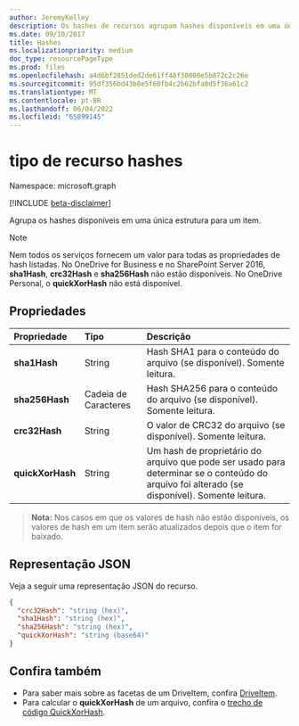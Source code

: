 ```yaml
---
author: JeremyKelley
description: Os hashes de recursos agrupam hashes disponíveis em uma única estrutura para um item.
ms.date: 09/10/2017
title: Hashes
ms.localizationpriority: medium
doc_type: resourcePageType
ms.prod: files
ms.openlocfilehash: a4d6bf2851ded2de61ff48f30000e5b872c2c26e
ms.sourcegitcommit: 95df356bd43b8e5f60fb4c2b62bfa0d5f36a61c2
ms.translationtype: MT
ms.contentlocale: pt-BR
ms.lasthandoff: 06/04/2022
ms.locfileid: "65899145"
---
```

# <a name="hashes-resource-type"></a>tipo de recurso hashes

Namespace: microsoft.graph

[!INCLUDE [beta-disclaimer](../../includes/beta-disclaimer.md)]

Agrupa os hashes disponíveis em uma única estrutura para um item.

> [!NOTE]
> Nem todos os serviços fornecem um valor para todas as propriedades de hash listadas. No OneDrive for Business e no SharePoint Server 2016, **sha1Hash**, **crc32Hash** e **sha256Hash** não estão disponíveis. No OneDrive Personal, o **quickXorHash** não está disponível.

## <a name="properties"></a>Propriedades

| Propriedade         | Tipo   | Descrição                                                       |
|:-----------------|:-------|:------------------------------------------------------------------|
| **sha1Hash**     | String | Hash SHA1 para o conteúdo do arquivo (se disponível). Somente leitura. |
| **sha256Hash**   | Cadeia de Caracteres | Hash SHA256 para o conteúdo do arquivo (se disponível). Somente leitura. |
| **crc32Hash**    | String | O valor de CRC32 do arquivo (se disponível). Somente leitura.            |
| **quickXorHash** | String | Um hash de proprietário do arquivo que pode ser usado para determinar se o conteúdo do arquivo foi alterado (se disponível). Somente leitura. |

> **Nota:** Nos casos em que os valores de hash não estão disponíveis, os valores de hash em um item serão atualizados depois que o item for baixado.

## <a name="json-representation"></a>Representação JSON

Veja a seguir uma representação JSON do recurso.

<!-- {
  "blockType": "resource",
  "optionalProperties": [ "sha1Hash", "crc32Hash", "quickXorHash" ],
  "@odata.type": "microsoft.graph.hashes"
}-->

```json
{
  "crc32Hash": "string (hex)",
  "sha1Hash": "string (hex)",
  "sha256Hash": "string (hex)",
  "quickXorHash": "string (base64)"
}
```

## <a name="see-also"></a>Confira também

- Para saber mais sobre as facetas de um DriveItem, confira [DriveItem](driveitem.md).
- Para calcular o **quickXorHash** de um arquivo, confira o [trecho de código QuickXorHash](https://dev.onedrive.com/snippets/quickxorhash.htm).


<!--
{
  "type": "#page.annotation",
  "description": "The hashes facet provides hash identifiers for a file in OneDrive",
  "keywords": "hash,sha1,crc32,item,facet",
  "section": "documentation",
  "tocPath": "Facets/Hashes",
  "suppressions": []
}
-->


